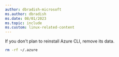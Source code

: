 ```yaml
---
author: dbradish-microsoft
ms.author: dbradish
ms.date: 08/01/2023
ms.topic: include
ms.custom: linux-related-content
---
```

If you don't plan to reinstall Azure CLI, remove its data.

```bash
rm -rf ~/.azure
```
